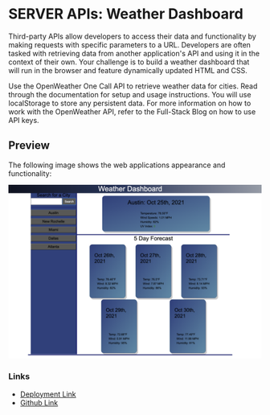 # SERVER APIs: Weather Dashboard

Third-party APIs allow developers to access their data and functionality by making requests with specific parameters to a URL. Developers are often tasked with retrieving data from another application's API and using it in the context of their own. Your challenge is to build a weather dashboard that will run in the browser and feature dynamically updated HTML and CSS.

Use the OpenWeather One Call API to retrieve weather data for cities. Read through the documentation for setup and usage instructions. You will use localStorage to store any persistent data. For more information on how to work with the OpenWeather API, refer to the Full-Stack Blog on how to use API keys.

## Preview

The following image shows the web applications appearance and functionality:

![The weather app includes a search option, a list of cities, and a five-day forecast and current weather conditions for Atlanta.](./assets/weather-dashboard-mockup.png)

### Links

- [Deployment Link](https://hyanez.github.io/Weather-Dashboard/ "Deployment Link")
- [Github Link](https://github.com/hyanez/Weather-Dashboard "Github Link")
